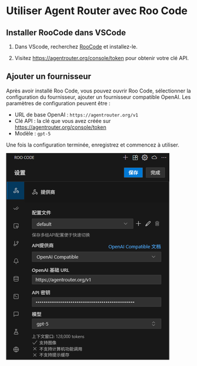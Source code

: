 # Utiliser Agent Router avec Roo Code


## Installer RooCode dans VSCode

1. Dans VScode, recherchez [RooCode](https://marketplace.visualstudio.com/items?itemName=RooVeterinaryInc.roo-cline) et installez-le.

2. Visitez https://agentrouter.org/console/token pour obtenir votre clé API.


## Ajouter un fournisseur

Après avoir installé Roo Code, vous pouvez ouvrir Roo Code, sélectionner la configuration du fournisseur, ajouter un fournisseur compatible OpenAI. Les paramètres de configuration peuvent être :


- URL de base OpenAI : `https://agentrouter.org/v1`
- Clé API : la clé que vous avez créée sur https://agentrouter.org/console/token
- Modèle : `gpt-5`

Une fois la configuration terminée, enregistrez et commencez à utiliser.


![](../img/roo-code.png)